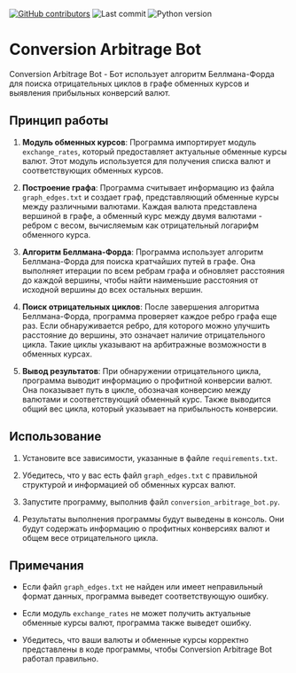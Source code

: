 [![GitHub contributors](https://img.shields.io/github/contributors/BUBLET/Conversion_arbitrage_bot.svg)](https://github.com/BUBLET/Conversion_arbitrage_bot/graphs/contributors)
![Last commit](https://img.shields.io/github/last-commit/BUBLET/Conversion_arbitrage_bot.svg)
![Python version](https://img.shields.io/badge/Python-3.6-blue.svg)

# Conversion Arbitrage Bot

Conversion Arbitrage Bot - Бот использует алгоритм Беллмана-Форда для поиска отрицательных циклов в графе обменных курсов и выявления прибыльных конверсий валют.

## Принцип работы

1. **Модуль обменных курсов**: Программа импортирует модуль `exchange_rates`, который предоставляет актуальные обменные курсы валют. Этот модуль используется для получения списка валют и соответствующих обменных курсов.

2. **Построение графа**: Программа считывает информацию из файла `graph_edges.txt` и создает граф, представляющий обменные курсы между различными валютами. Каждая валюта представлена вершиной в графе, а обменный курс между двумя валютами - ребром с весом, вычисляемым как отрицательный логарифм обменного курса.

3. **Алгоритм Беллмана-Форда**: Программа использует алгоритм Беллмана-Форда для поиска кратчайших путей в графе. Она выполняет итерации по всем ребрам графа и обновляет расстояния до каждой вершины, чтобы найти наименьшие расстояния от исходной вершины до всех остальных вершин.

4. **Поиск отрицательных циклов**: После завершения алгоритма Беллмана-Форда, программа проверяет каждое ребро графа еще раз. Если обнаруживается ребро, для которого можно улучшить расстояние до вершины, это означает наличие отрицательного цикла. Такие циклы указывают на арбитражные возможности в обменных курсах.

5. **Вывод результатов**: При обнаружении отрицательного цикла, программа выводит информацию о профитной конверсии валют. Она показывает путь в цикле, обозначая конверсию между валютами и соответствующий обменный курс. Также выводится общий вес цикла, который указывает на прибыльность конверсии.

## Использование

1. Установите все зависимости, указанные в файле `requirements.txt`.

2. Убедитесь, что у вас есть файл `graph_edges.txt` с правильной структурой и информацией об обменных курсах валют.

3. Запустите программу, выполнив файл `conversion_arbitrage_bot.py`.

4. Результаты выполнения программы будут выведены в консоль. Они будут содержать информацию о профитных конверсиях валют и общем весе отрицательного цикла.

## Примечания

- Если файл `graph_edges.txt` не найден или имеет неправильный формат данных, программа выведет соответствующую ошибку.

- Если модуль `exchange_rates` не может получить актуальные обменные курсы валют, программа также выведет ошибку.

- Убедитесь, что ваши валюты и обменные курсы корректно представлены в коде программы, чтобы Conversion Arbitrage Bot работал правильно.
